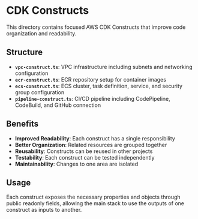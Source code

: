 # CDK Constructs

This directory contains focused AWS CDK Constructs that improve code organization and readability.

## Structure

- **`vpc-construct.ts`**: VPC infrastructure including subnets and networking configuration
- **`ecr-construct.ts`**: ECR repository setup for container images
- **`ecs-construct.ts`**: ECS cluster, task definition, service, and security group configuration
- **`pipeline-construct.ts`**: CI/CD pipeline including CodePipeline, CodeBuild, and GitHub connection

## Benefits

- **Improved Readability**: Each construct has a single responsibility
- **Better Organization**: Related resources are grouped together
- **Reusability**: Constructs can be reused in other projects
- **Testability**: Each construct can be tested independently
- **Maintainability**: Changes to one area are isolated

## Usage

Each construct exposes the necessary properties and objects through public readonly fields, allowing the main stack to use the outputs of one construct as inputs to another.